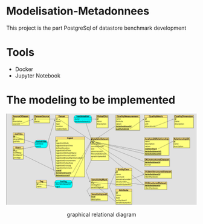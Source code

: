 # Modelisation-Metadonnees
This project is the part PostgreSql of datastore benchmark development


# Tools
- Docker
- Jupyter Notebook



# The modeling to be implemented
![image](images/schema%20relationnel%20graphique.png)
<p align="center">graphical relational diagram</p>
